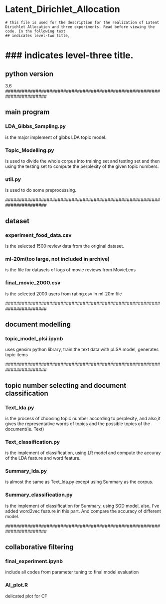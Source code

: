 # Latent_Dirichlet_Allocation
	# this file is used for the description for the realization of Latent Dirichlet Allocation and three experiments. Read before viewing the code. In the following text
	## indicates level-two title,
# ### indicates level-three title.



## python version
3.6
#######################################################################
## main program

### LDA_Gibbs_Sampling.py 
is the major implement of gibbs LDA topic model.

### Topic_Modelling.py

is used to divide the whole corpus into training set and testing set and then using the testing set to compute the perplexity of the given topic numbers.

### util.py 

is used to do some preprocessing.

#######################################################################
## dataset
### experiment_food_data.csv 
is the selected 1500 review data from the original dataset.

### ml-20m(too large, not included in archive)
is the file for datasets of logs of movie reviews from MovieLens 

### final_movie_2000.csv
is the selected 2000 users from rating.csv in ml-20m file

#######################################################################
## document modelling
### topic_model_plsi.ipynb
uses gensim python library, train the text data with pLSA model, generates topic items

#######################################################################
## topic number selecting and document classification
### Text_lda.py 
is the process of choosing topic number according to perplexity, and also,it gives the representative words of topics and the possible topics of the document(ie. Text)
   

### Text_classification.py
is the implement of classification, using LR model and compute the accuray of the LDA feature and word feature.


### Summary_lda.py
is almost the same as Text_lda.py except using Summary as the corpus.


### Summary_classification.py
is the implement of classification for Summary, using SGD model, also, I've added word2vec feature in this part. And compare the accuracy of different model.

#######################################################################
## collaborative filtering
### final_experiment.ipynb
include all codes from parameter tuning to final model evaluation

### AI_plot.R
delicated plot for CF
